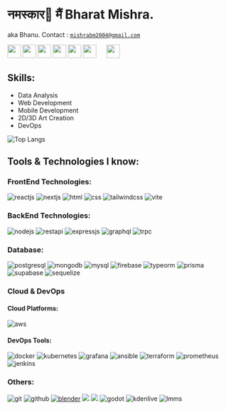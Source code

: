 # नमस्कार🙏 मैं Bharat Mishra.

aka Bhanu. Contact : [`mishrabm2004@gmail.com`](mailto:mishrabm2004@gmail.com)

[<img src="https://cdn.svgporn.com/logos/twitter.svg" width="30vw"/>](https://twitter.com/TheBharatMishra/)
[<img src="https://cdn.svgporn.com/logos/linkedin-icon.svg" width="30vw"/>](https://www.linkedin.com/in/thebharatmishra)
[<img src="https://cdn4.iconfinder.com/data/icons/logos-and-brands/512/27_Artstation_logo_logos-512.png" width="30vw"/>](https://thebharatmishra.artstation.com/)
[<img src="https://cdn.svgporn.com/logos/youtube-icon.svg" width="30vw"/>](https://www.youtube.com/@thebharatmishra)
[<img src="https://static.itch.io/images/itchio-textless-black.svg" width="30vw"/>](https://bhanudev.itch.io)
[<img src="https://cdn4.iconfinder.com/data/icons/logos-and-brands/512/189_Kaggle_logo_logos-512.png" width="30vw"/>](https://www.kaggle.com/thebharatmishra)
[<img src="https://cdn.worldvectorlogo.com/logos/hackerone.svg" width="15vw"/>](https://bhanudev.itch.io)
[<img src="https://logos.bugcrowdusercontent.com/logos/ef74/d1fa/62a5b64c/3809e0af42850a579f02c3434743e3ca_bugcrowd__1_.png" width="30vw"/>](https://bugcrowd.com/8hanu)

<!-- [<img src="https://cdn4.iconfinder.com/data/icons/logos-and-brands/512/189_Kaggle_logo_logos-512.png" width="30vw"/>](https://bhanudev.itch.io) -->

<!--
[![artstation](https://img.shields.io/badge/ArtStation-00162A?style=for-the-badge&logo=ArtStation&logoColor=white)](https://thebharatmishra.artstation.com/)
[![linkedin](https://cdn.svgporn.com/logos/linkedin-icon.svg)](https://www.linkedin.com/in/thebharatmishra)
[![twitter](https://img.shields.io/badge/Twitter-1DA1F2?style=for-the-badge&logo=twitter&logoColor=white)](https://twitter.com/bhanuarchive)
[![youtube](https://cdn.svgporn.com/logos/youtube-icon.svg)](https://www.youtube.com/@thebharatmishra)
[![itch.io](https://img.shields.io/badge/Itch.io-FA5C5C?style=for-the-badge&logo=itchdotio&logoColor=white)](https://bhanudev.itch.io/)
[![kaggle](https://img.shields.io/badge/Kaggle-20BEFF?style=for-the-badge&logo=Kaggle&logoColor=white)](https://www.kaggle.com/thebharatmishra) -->

## Skills:

- Data Analysis
- Web Development<!-- - [Web Projects I made.](https://thebharatmishra.github.io/projects/web) -->
- Mobile Development<!-- - [Mobile applications I developed.](https://thebharatmishra.github.io/projects/mobile) -->
- 2D/3D Art Creation<!-- - [I host my art stuff in artstation.](https://thebharatmishra.artstation.com/) -->
- DevOps
<!-- ![Bharat's GitHub stats](https://github-readme-stats.vercel.app/api?username=thebharatmishra&show_icons=true&theme=dark) -->

![Top Langs](https://github-readme-stats.vercel.app/api/top-langs/?username=thebharatmishra&layout=donut&theme=dark)

<!-- ## Languages : -->

<!-- ![typescript](https://img.shields.io/badge/TypeScript-3178C6.svg?style=for-the-badge&logo=TypeScript&logoColor=white)
![javascript](https://img.shields.io/badge/JavaScript-F7DF1E.svg?style=for-the-badge&logo=JavaScript&logoColor=black)
![python](https://img.shields.io/badge/Python-3776AB.svg?style=for-the-badge&logo=Python&logoColor=white)
![c](https://img.shields.io/badge/C-A8B9CC.svg?style=for-the-badge&logo=C&logoColor=black)
![c++](https://img.shields.io/badge/C++-00599C.svg?style=for-the-badge&logo=C++&logoColor=white)
![rust](https://img.shields.io/badge/Rust-000000.svg?style=for-the-badge&logo=Rust&logoColor=white) -->

## Tools & Technologies I know:

### FrontEnd Technologies:

![reactjs](https://img.shields.io/badge/React-61DAFB.svg?style=for-the-badge&logo=React&logoColor=black)
![nextjs](https://img.shields.io/badge/Next.js-000000.svg?style=for-the-badge&logo=nextdotjs&logoColor=white)
![html](https://img.shields.io/badge/HTML5-E34F26.svg?style=for-the-badge&logo=HTML5&logoColor=white)
![css](https://img.shields.io/badge/CSS3-1572B6.svg?style=for-the-badge&logo=CSS3&logoColor=white)
![tailwindcss](https://img.shields.io/badge/Tailwind%20CSS-06B6D4.svg?style=for-the-badge&logo=Tailwind-CSS&logoColor=white)
![vite](https://img.shields.io/badge/Vite-646CFF.svg?style=for-the-badge&logo=Vite&logoColor=white)

<!-- - ReactJS
- NextJS
- HTML/CSS
- TailwindCSS
- Vite -->

### BackEnd Technologies:

![nodejs](https://img.shields.io/badge/Node.js-339933.svg?style=for-the-badge&logo=nodedotjs&logoColor=white)
![restapi](https://img.shields.io/badge/restapi-009F74?style=for-the-badge&logo=GraphQL&logoColor=white)
![expressjs](https://img.shields.io/badge/Express-000000.svg?style=for-the-badge&logo=Express&logoColor=white)
![graphql](https://img.shields.io/badge/GraphQL-E10098.svg?style=for-the-badge&logo=GraphQL&logoColor=white)
![trpc](https://img.shields.io/badge/tRPC-2596BE.svg?style=for-the-badge&logo=tRPC&logoColor=white)

<!--
- Nodejs/ExpressJS
- GraphQL
- RestAPI
- tRPC -->

### Database:

![postgresql](https://img.shields.io/badge/PostgreSQL-4169E1.svg?style=for-the-badge&logo=PostgreSQL&logoColor=white)
![mongodb](https://img.shields.io/badge/MongoDB-47A248.svg?style=for-the-badge&logo=MongoDB&logoColor=white)
![mysql](https://img.shields.io/badge/MySQL-4479A1.svg?style=for-the-badge&logo=MySQL&logoColor=white)
![firebase](https://img.shields.io/badge/Firebase-FFCA28.svg?style=for-the-badge&logo=Firebase&logoColor=black)
![typeorm](https://img.shields.io/badge/Typeform-262627.svg?style=for-the-badge&logo=Typeform&logoColor=white)
![prisma](https://img.shields.io/badge/Prisma-2D3748.svg?style=for-the-badge&logo=Prisma&logoColor=white)
![supabase](https://img.shields.io/badge/Supabase-3FCF8E.svg?style=for-the-badge&logo=Supabase&logoColor=white)
![sequelize](https://img.shields.io/badge/Sequelize-52B0E7.svg?style=for-the-badge&logo=Sequelize&logoColor=white)

<!--
- PostgreSQL
- MongoDB
- MySQL- [A CRUD app which uses it in the backend.](https://github.com/TheBharatMishra/cuddly-sniffle.git)
- Firebase Realtime Database / Firestore
- ORM: TypeORM, Prisma, Sequelize -->

### Cloud & DevOps

#### Cloud Platforms:

![aws](https://img.shields.io/badge/Amazon%20AWS-232F3E.svg?style=for-the-badge&logo=Amazon-AWS&logoColor=white)

<!-- ![azure](https://img.shields.io/badge/Microsoft%20Azure-0078D4.svg?style=for-the-badge&logo=Microsoft-Azure&logoColor=white) -->

<!-- - Amazon Web Services (AWS) -->
<!-- - Microsoft Azure -->

#### DevOps Tools:

![docker](https://img.shields.io/badge/Docker-2496ED.svg?style=for-the-badge&logo=Docker&logoColor=white)
![kubernetes](https://img.shields.io/badge/Kubernetes-326CE5.svg?style=for-the-badge&logo=Kubernetes&logoColor=white)
![grafana](https://img.shields.io/badge/Grafana-F46800.svg?style=for-the-badge&logo=Grafana&logoColor=white)
![ansible](https://img.shields.io/badge/Ansible-EE0000.svg?style=for-the-badge&logo=Ansible&logoColor=white)
![terraform](https://img.shields.io/badge/Terraform-7B42BC.svg?style=for-the-badge&logo=Terraform&logoColor=white)
![prometheus](https://img.shields.io/badge/Prometheus-E6522C.svg?style=for-the-badge&logo=Prometheus&logoColor=white)
![jenkins](https://img.shields.io/badge/Jenkins-D24939.svg?style=for-the-badge&logo=Jenkins&logoColor=white)

<!-- Docker, Kubernetes, Ansible, Jenkins, Prometheus, Grafana, Terraform. -->

### Others:

![git](https://img.shields.io/badge/Git-F05032.svg?style=for-the-badge&logo=Git&logoColor=white)
![github](https://img.shields.io/badge/GitHub-181717.svg?style=for-the-badge&logo=GitHub&logoColor=white)
[![blender](https://img.shields.io/badge/Blender-F5792A.svg?style=for-the-badge&logo=Blender&logoColor=white)](https://thebharatmishra.artstation.com/)
![](https://img.shields.io/badge/GIMP-5C5543.svg?style=for-the-badge&logo=GIMP&logoColor=white)
![](https://img.shields.io/badge/Inkscape-000000.svg?style=for-the-badge&logo=Inkscape&logoColor=white)
![godot](https://img.shields.io/badge/Godot%20Engine-478CBF.svg?style=for-the-badge&logo=Godot-Engine&logoColor=white)
![kdenlive](https://img.shields.io/badge/Kdenlive-527EB2.svg?style=for-the-badge&logo=Kdenlive&logoColor=white)
![lmms](https://img.shields.io/badge/LMMS-10B146.svg?style=for-the-badge&logo=LMMS&logoColor=white)

<!--
- Git / Github - [Here's my profile.](https://github.com/TheBharatMishra/)
- Blender3D - [All the artwork I did is posted here.](https://thebharatmishra.artstation.com/)
- Godot - Game Engine - [Browse the games I made using this software.](https://bhanudev.itch.io/)
- GIMP/Inkscape - [Thumbnails I make using these](https://www.youtube.com/@bhanuarchive)
- LMMS - [Checkout my music stuff. ](https://www.youtube.com/playlist?list=PLxafWB9qtaFQhlo7XpTQviM0l05zyuthM)
- Kdenlive - [Edited videos are here.](https://www.youtube.com/@bhanuarchive) -->

## <!-- ## Projects -->
